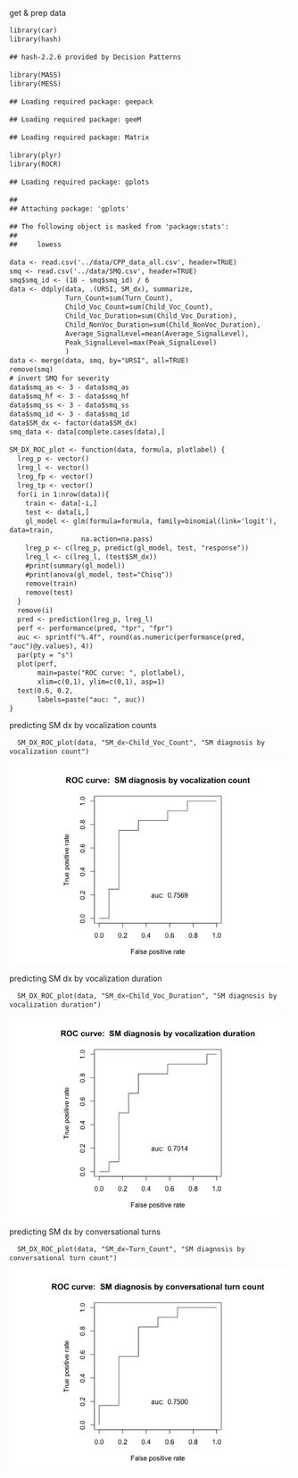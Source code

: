 get & prep data

    library(car)
    library(hash)

    ## hash-2.2.6 provided by Decision Patterns

    library(MASS)
    library(MESS)

    ## Loading required package: geepack

    ## Loading required package: geeM

    ## Loading required package: Matrix

    library(plyr)
    library(ROCR)

    ## Loading required package: gplots

    ## 
    ## Attaching package: 'gplots'

    ## The following object is masked from 'package:stats':
    ## 
    ##     lowess

    data <- read.csv('../data/CPP_data_all.csv', header=TRUE)
    smq <- read.csv('../data/SMQ.csv', header=TRUE)
    smq$smq_id <- (18 - smq$smq_id) / 6
    data <- ddply(data, .(URSI, SM_dx), summarize,
                  Turn_Count=sum(Turn_Count),
                  Child_Voc_Count=sum(Child_Voc_Count),
                  Child_Voc_Duration=sum(Child_Voc_Duration),
                  Child_NonVoc_Duration=sum(Child_NonVoc_Duration),
                  Average_SignalLevel=mean(Average_SignalLevel),
                  Peak_SignalLevel=max(Peak_SignalLevel)
                  )
    data <- merge(data, smq, by="URSI", all=TRUE)
    remove(smq)
    # invert SMQ for severity
    data$smq_as <- 3 - data$smq_as
    data$smq_hf <- 3 - data$smq_hf
    data$smq_ss <- 3 - data$smq_ss
    data$smq_id <- 3 - data$smq_id
    data$SM_dx <- factor(data$SM_dx)
    smq_data <- data[complete.cases(data),]

    SM_DX_ROC_plot <- function(data, formula, plotlabel) {
      lreg_p <- vector()
      lreg_l <- vector()
      lreg_fp <- vector()
      lreg_tp <- vector()
      for(i in 1:nrow(data)){
        train <- data[-i,]
        test <- data[i,]
        gl_model <- glm(formula=formula, family=binomial(link='logit'), data=train,
                      na.action=na.pass)
        lreg_p <- c(lreg_p, predict(gl_model, test, "response"))
        lreg_l <- c(lreg_l, (test$SM_dx))
        #print(summary(gl_model))
        #print(anova(gl_model, test="Chisq"))
        remove(train)
        remove(test)
      }
      remove(i)
      pred <- prediction(lreg_p, lreg_l)
      perf <- performance(pred, "tpr", "fpr")
      auc <- sprintf("%.4f", round(as.numeric(performance(pred, "auc")@y.values), 4))
      par(pty = "s")
      plot(perf,
           main=paste("ROC curve: ", plotlabel),
           xlim=c(0,1), ylim=c(0,1), asp=1)
      text(0.6, 0.2,
           labels=paste("auc: ", auc))
    }

predicting SM dx by vocalization counts

      SM_DX_ROC_plot(data, "SM_dx~Child_Voc_Count", "SM diagnosis by vocalization count")

![](ROC_curves_files/figure-markdown_strict/predicting%20SM%20dx%20by%20vocalization%20counts-1.png)

predicting SM dx by vocalization duration

      SM_DX_ROC_plot(data, "SM_dx~Child_Voc_Duration", "SM diagnosis by vocalization duration")

![](ROC_curves_files/figure-markdown_strict/predicting%20SM%20dx%20by%20vocalization%20duration-1.png)

predicting SM dx by conversational turns

      SM_DX_ROC_plot(data, "SM_dx~Turn_Count", "SM diagnosis by conversational turn count")

![](ROC_curves_files/figure-markdown_strict/predicting%20SM%20dx%20by%20conversational%20turns-1.png)
